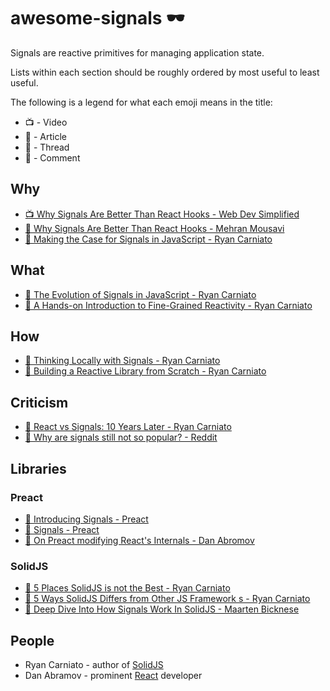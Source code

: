 # awesome-signals 🕶️

Signals are reactive primitives for managing application state.

Lists within each section should be roughly ordered by most useful to least useful.

The following is a legend for what each emoji means in the title:

* 📺 - Video
* 📰 - Article
* 🧵 - Thread
* 💬 - Comment

## Why

* [📺 Why Signals Are Better Than React Hooks - Web Dev Simplified](https://www.youtube.com/watch?v=SO8lBVWF2Y8)
* [📰 Why Signals Are Better Than React Hooks - Mehran Mousavi](https://www.linkedin.com/pulse/why-signals-better-than-react-hooks-mehran-mousavi-eykce/)
* [📰 Making the Case for Signals in JavaScript - Ryan Carniato](https://dev.to/this-is-learning/making-the-case-for-signals-in-javascript-4c7i)

## What

* [📰 The Evolution of Signals in JavaScript - Ryan Carniato](https://dev.to/this-is-learning/the-evolution-of-signals-in-javascript-8ob)
* [📰 A Hands-on Introduction to Fine-Grained Reactivity - Ryan Carniato](https://dev.to/ryansolid/a-hands-on-introduction-to-fine-grained-reactivity-3ndf)

## How

* [📰 Thinking Locally with Signals - Ryan Carniato](https://dev.to/this-is-learning/thinking-locally-with-signals-3b7h)
* [📰 Building a Reactive Library from Scratch - Ryan Carniato](https://dev.to/ryansolid/building-a-reactive-library-from-scratch-1i0p)

## Criticism

* [📰 React vs Signals: 10 Years Later - Ryan Carniato](https://dev.to/this-is-learning/react-vs-signals-10-years-later-3k71)
* [🧵 Why are signals still not so popular? - Reddit](https://www.reddit.com/r/reactjs/comments/14tzwdw/why_are_signals_still_not_so_popular/)

## Libraries

### Preact

* [📰 Introducing Signals - Preact](https://preactjs.com/blog/introducing-signals/)
* [📰 Signals - Preact](https://preactjs.com/guide/v10/signals/)
* [ 💬 On Preact modifying React's Internals - Dan Abromov](https://github.com/facebook/react/issues/26704#issuecomment-1522044060)

### SolidJS

* [📰 5 Places SolidJS is not the Best - Ryan Carniato](https://dev.to/this-is-learning/5-places-solidjs-is-not-the-best-5019)
* [📰 5 Ways SolidJS Differs from Other JS Framework s - Ryan Carniato](https://dev.to/ryansolid/5-ways-solidjs-differs-from-other-js-frameworks-1g63)
* [📰 Deep Dive Into How Signals Work In SolidJS - Maarten Bicknese](https://www.thisdot.co/blog/deep-dive-into-how-signals-work-in-solidjs)

## People

* Ryan Carniato - author of [SolidJS](https://www.solidjs.com/)
* Dan Abramov - prominent [React](https://react.dev/) developer

